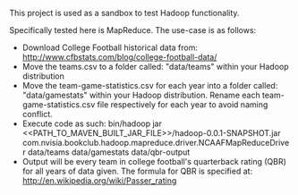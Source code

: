 This project is used as a sandbox to test Hadoop functionality.

Specifically tested here is MapReduce.  The use-case is as follows:

- Download College Football historical data from: http://www.cfbstats.com/blog/college-football-data/
- Move the teams.csv to a folder called: "data/teams" within your Hadoop distribution
- Move the team-game-statistics.csv for each year into a folder called: "data/gamestats" within your Hadoop distribution.  Rename each team-game-statistics.csv file respectively for each year to avoid naming conflict.
- Execute code as such:
bin/hadoop jar <<PATH_TO_MAVEN_BUILT_JAR_FILE>>/hadoop-0.0.1-SNAPSHOT.jar com.nvisia.bookclub.hadoop.mapreduce.driver.NCAAFMapReduceDriver data/teams data/gamestats data/qbr-output
- Output will be every team in college football's quarterback rating (QBR) for all years of data given.  The formula for QBR is specified at: http://en.wikipedia.org/wiki/Passer_rating
